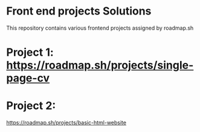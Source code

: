 # Front end projects Solutions 
This repository contains various frontend projects assigned by roadmap.sh 
# Project 1: https://roadmap.sh/projects/single-page-cv
# Project 2:
https://roadmap.sh/projects/basic-html-website
